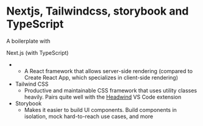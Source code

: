 
# Nextjs, Tailwindcss, storybook and TypeScript

A boilerplate with

Next.js (with TypeScript)

- - A React framework that allows server-side rendering (compared to Create React App, which specializes in client-side rendering)
- Tailwind CSS
  - Productive and maintainable CSS framework that uses utility classes heavily. Pairs quite well with the [Headwind](https://marketplace.visualstudio.com/items?itemName=heybourn.headwind) VS Code extension
- Storybook
  - Makes it easier to build UI components. Build components in isolation, mock hard-to-reach use cases, and more
